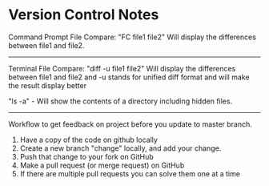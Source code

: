 # Version Control Notes

Command Prompt File Compare: "FC file1 file2" Will display the differences between file1 and file2.

***

Terminal File Compare: "diff -u file1 file2" Will display the differences between file1 and file2 and -u stands for unified diff format and will make the result display better

"ls -a" - Will show the contents of a directory including hidden files.

***

Workflow to get feedback on project before you update to master branch.

1. Have a copy of the code on github locally
2. Create a new branch "change" locally, and add your change.
3. Push that change to your fork on GitHub
4. Make a pull request (or merge request) on GitHub
5. If there are multiple pull requests you can solve them one at a time
